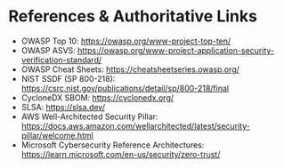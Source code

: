 # References & Authoritative Links

- OWASP Top 10: https://owasp.org/www-project-top-ten/
- OWASP ASVS: https://owasp.org/www-project-application-security-verification-standard/
- OWASP Cheat Sheets: https://cheatsheetseries.owasp.org/
- NIST SSDF (SP 800-218): https://csrc.nist.gov/publications/detail/sp/800-218/final
- CycloneDX SBOM: https://cyclonedx.org/
- SLSA: https://slsa.dev/
- AWS Well-Architected Security Pillar: https://docs.aws.amazon.com/wellarchitected/latest/security-pillar/welcome.html
- Microsoft Cybersecurity Reference Architectures: https://learn.microsoft.com/en-us/security/zero-trust/
